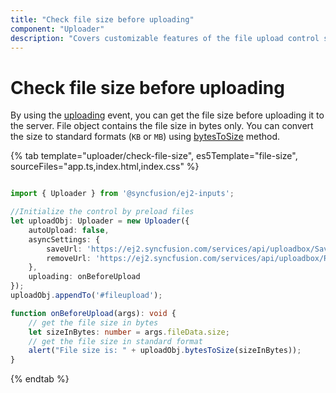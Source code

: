 ```yaml
---
title: "Check file size before uploading"
component: "Uploader"
description: "Covers customizable features of the file upload control such as a preview image, invisible upload, progress bar, sort the file list and more."
---
```


# Check file size before uploading

By using the [uploading](../../api/uploader/#uploading) event, you can get the file size before uploading it to the server.
File object contains the file size in bytes only.
You can convert the size to standard formats (`KB` or `MB`) using [bytesToSize](../../api/uploader/#bytestosize) method.

{% tab template="uploader/check-file-size", es5Template="file-size", sourceFiles="app.ts,index.html,index.css" %}

```typescript

import { Uploader } from '@syncfusion/ej2-inputs';

//Initialize the control by preload files
let uploadObj: Uploader = new Uploader({
    autoUpload: false,
    asyncSettings: {
        saveUrl: 'https://ej2.syncfusion.com/services/api/uploadbox/Save',
        removeUrl: 'https://ej2.syncfusion.com/services/api/uploadbox/Remove'
    },
    uploading: onBeforeUpload
});
uploadObj.appendTo('#fileupload');

function onBeforeUpload(args): void {
    // get the file size in bytes
    let sizeInBytes: number = args.fileData.size;
    // get the file size in standard format
    alert("File size is: " + uploadObj.bytesToSize(sizeInBytes));
}

```

{% endtab %}